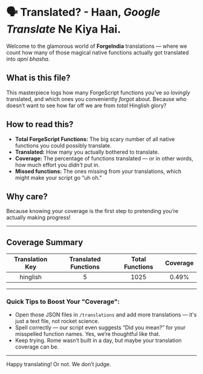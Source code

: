 # 🗣 Translated? - Haan, *Google Translate* Ne Kiya Hai.

Welcome to the glamorous world of **ForgeIndia** translations — where we count how many of those magical native functions actually got translated into *apni bhasha*.

## What is this file?

This masterpiece logs how many ForgeScript functions you’ve *so lovingly* translated, and which ones you conveniently *forgot* about. Because who doesn’t want to see how far off we are from *total* Hinglish glory?

## How to read this?

- **Total ForgeScript Functions:** The big scary number of all native functions you could possibly translate.
- **Translated:** How many you actually bothered to translate.
- **Coverage:** The percentage of functions translated — or in other words, how much effort you *didn't* put in.
- **Missed functions:** The ones missing from your translations, which might make your script go “uh oh.”

## Why care?

Because knowing your coverage is the first step to pretending you’re actually making progress!

---

## Coverage Summary

| Translation Key    | Translated Functions | Total Functions | Coverage     |
|:--------------------:|:---------------------:|:----------------:|:-------------:|
| hinglish | 5 | 1025 | 0.49% |



---

### Quick Tips to Boost Your "Coverage":

- Open those JSON files in `/translations` and add more translations — it's just a text file, not rocket science.
- Spell correctly — our script even suggests “Did you mean?” for your misspelled function names. Yes, we’re thoughtful like that.
- Keep trying. Rome wasn’t built in a day, but maybe your translation coverage can be.

---

Happy translating! Or not. We don’t judge.
